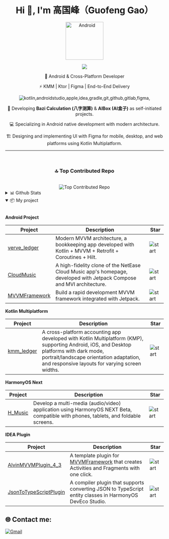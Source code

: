<h1 align="center">Hi 👋, I'm 高国峰（Guofeng Gao）</h1>

<p align="center">
    <img align="center" alt="Android" width="120px" src="https://media.giphy.com/media/Y4bzv6DYbYzy8jDnoW/giphy.gif"/>
</p>

<p align="center">
    <a alt="Gmail" href="a912816369@gmail.com"><img src="https://skillicons.dev/icons?i=gmail"/></a>
</p>

<p align="center">🚀 Android & Cross-Platform Developer</p>

<p align="center">⚡ KMM | Ktor | Figma | End-to-End Delivery</p>

<p align="center">
    <img alt="kotlin,androidstudio,apple,idea,gradle,git,github,gitlab,figma," src="https://skillicons.dev/icons?i=kotlin,androidstudio,apple,idea,gradle,git,github,gitlab,figma"/>
</p>

<div align="center">
    <p>🔭 Developing <strong>Bazi Calculation (八字测算)</strong> & <strong>AIBox (AI盒子)</strong> as self-initiated projects.</p>  
    <p>💻 Specializing in Android native development with modern architecture.</p>  
    <p>🏗️ Designing and implementing UI with Figma for mobile, desktop, and web platforms using Kotlin Multiplatform.</p>
</div>

---

<div align="center">
    </br><h3>🔝 Top Contributed Repo</h3></br>
    <img alt="Top Contributed Repo" src="https://github-contributor-stats.vercel.app/api?username=Chen-Xi-g&limit=5&theme=blueberry&combine_all_yearly_contributions=true"/>
</div>

<details>
  <summary>
      📊 Github Stats
  </summary>

  <div align="center">
    <img alt="Top Langs" src="https://github-readme-stats.vercel.app/api/top-langs/?username=Chen-Xi-g&layout=compact&theme=blueberry&count_private=true&hide_border=true"/>
    </br>
    <img alt="Github stats" src="https://github-readme-stats.vercel.app/api?username=Chen-Xi-g&theme=blueberry&count_private=true&hide_border=true&line_height=20"/>
    </br>
    <img alt="Github stats" src="https://github-readme-streak-stats.herokuapp.com/?user=Chen-Xi-g&theme=blueberry&count_private=true&hide_border=true"/>
  </div>
</details>

<details open>
    <summary>
      📦 My project
    </summary>

</br>

**Android Project**

| Project                                                     | Description                                                  | Star                                                         |
| ----------------------------------------------------------- | ------------------------------------------------------------ | ------------------------------------------------------------ |
| [verve_ledger](https://github.com/Chen-Xi-g/VerveLedger)    | Modern MVVM architecture, a bookkeeping app developed with Kotlin + MVVM + Retrofit + Coroutines + Hilt. | ![start](https://img.shields.io/github/stars/Chen-Xi-g/VerveLedger?style=social) |
| [CloudMusic](https://github.com/Chen-Xi-g/CloudMusic)       | A high-fidelity clone of the NetEase Cloud Music app's homepage, developed with Jetpack Compose and MVI architecture. | ![start](https://img.shields.io/github/stars/Chen-Xi-g/CloudMusic?style=social) |
| [MVVMFramework](https://github.com/Chen-Xi-g/MVVMFramework) | Build a rapid development MVVM framework integrated with Jetpack. | ![start](https://img.shields.io/github/stars/Chen-Xi-g/MVVMFramework?style=social) |

**Kotlin Multiplatform**

| Project                                               | Description                                                  | Star                                                         |
| ----------------------------------------------------- | ------------------------------------------------------------ | ------------------------------------------------------------ |
| [kmm_ledger](https://github.com/Chen-Xi-g/kmm_ledger) | A cross-platform accounting app developed with Kotlin Multiplatform (KMP), supporting Android, iOS, and Desktop platforms with dark mode, portrait/landscape orientation adaptation, and responsive layouts for varying screen widths. | ![start](https://img.shields.io/github/stars/Chen-Xi-g/kmm_ledger?style=social) |

**HarmonyOS Next**

| Project                                         | Description                                                  | Star                                                         |
| ----------------------------------------------- | ------------------------------------------------------------ | ------------------------------------------------------------ |
| [H_Music](https://github.com/Chen-Xi-g/H_Music) | Develop a multi-media (audio/video) application using HarmonyOS NEXT Beta, compatible with phones, tablets, and foldable screens. | ![start](https://img.shields.io/github/stars/Chen-Xi-g/H_Music?style=social) |

**IDEA Plugin**

| Project                                                      | Description                                                  | Star                                                         |
| ------------------------------------------------------------ | ------------------------------------------------------------ | ------------------------------------------------------------ |
| [AlvinMVVMPlugin_4_3](https://github.com/Chen-Xi-g/AlvinMVVMPlugin_4_3) | A template plugin for [MVVMFramework](https://github.com/Chen-Xi-g/MVVMFramework) that creates Activities and Fragments with one click. | ![start](https://img.shields.io/github/stars/Chen-Xi-g/AlvinMVVMPlugin_4_3?style=social) |
| [JsonToTypeScriptPlugin](https://github.com/Chen-Xi-g/JsonToTypeScriptPlugin) | A compiler plugin that supports converting JSON to TypeScript entity classes in HarmonyOS DevEco Studio. | ![start](https://img.shields.io/github/stars/Chen-Xi-g/JsonToTypeScriptPlugin?style=social) |

</details>

## 🌐 Contact me:

[![Gmail](https://img.shields.io/badge/Gmail-red?style=for-the-badge&logo=gmail&logoColor=white)](a912816369@gmail.com) 
